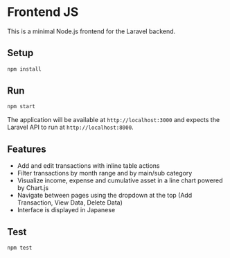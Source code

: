 # Frontend JS

This is a minimal Node.js frontend for the Laravel backend.

## Setup

```bash
npm install
```

## Run

```bash
npm start
```

The application will be available at `http://localhost:3000` and expects the Laravel API to run at `http://localhost:8000`.

## Features

- Add and edit transactions with inline table actions
- Filter transactions by month range and by main/sub category
- Visualize income, expense and cumulative asset in a line chart powered by Chart.js
- Navigate between pages using the dropdown at the top (Add Transaction, View Data, Delete Data)
- Interface is displayed in Japanese

## Test

```bash
npm test
```
